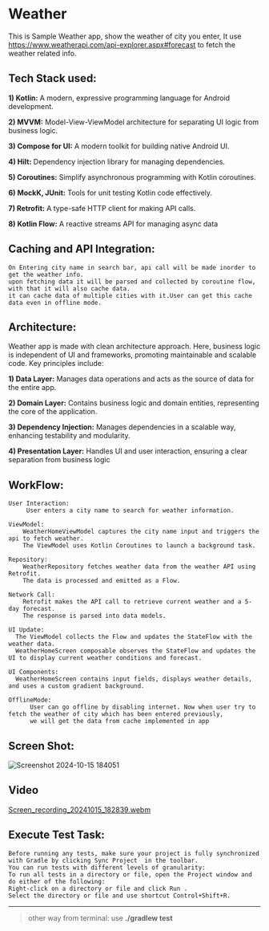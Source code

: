 # Weather
This is Sample Weather app, show the weather of city you enter, It use https://www.weatherapi.com/api-explorer.aspx#forecast to fetch the weather related info.


## Tech Stack used:

**1) Kotlin:** A modern, expressive programming language for Android development.

**2) MVVM:** Model-View-ViewModel architecture for separating UI logic from business logic.

**3) Compose for UI:** A modern toolkit for building native Android UI.

**4) Hilt:** Dependency injection library for managing dependencies.

**5) Coroutines:** Simplify asynchronous programming with Kotlin coroutines.

**6) MockK, JUnit:** Tools for unit testing Kotlin code effectively.

**7) Retrofit:** A type-safe HTTP client for making API calls.

**8) Kotlin Flow:** A reactive streams API for managing async data

## Caching and API Integration:

	On Entering city name in search bar, api call will be made inorder to get the weather info.
 	upon fetching data it will be parsed and collected by coroutine flow, with that it will also cache data.
  	it can cache data of multiple cities with it.User can get this cache data even in offline mode.
	
   	
## Architecture:

Weather app is made with clean architecture approach. Here, business logic is independent of UI and frameworks, 
promoting maintainable and scalable code. Key principles include:
		
**1) Data Layer:** Manages data operations and acts as the source of data for the entire app.

**2) Domain Layer:** Contains business logic and domain entities, representing the core of the application.

**3) Dependency Injection:** Manages dependencies in a scalable way, enhancing testability and modularity.

**4) Presentation Layer:** Handles UI and user interaction, ensuring a clear separation from business logic



## WorkFlow:  

	User Interaction: 
	     User enters a city name to search for weather information.

	ViewModel:
	    WeatherHomeViewModel captures the city name input and triggers the api to fetch weather.
	    The ViewModel uses Kotlin Coroutines to launch a background task.

	Repository:
	    WeatherRepository fetches weather data from the weather API using Retrofit.
	    The data is processed and emitted as a Flow.

	Network Call:
	    Retrofit makes the API call to retrieve current weather and a 5-day forecast.
	    The response is parsed into data models.

	UI Update:
	  The ViewModel collects the Flow and updates the StateFlow with the weather data.
	  WeatherHomeScreen composable observes the StateFlow and updates the UI to display current weather conditions and forecast.

	UI Components:
	  WeatherHomeScreen contains input fields, displays weather details, and uses a custom gradient background.

   	OfflineMode:
    	  User can go offline by disabling internet. Now when user try to fetch the weather of city which has been entered previously,
      	  we will get the data from cache implemented in app

## Screen Shot:

![Screenshot 2024-10-15 184051](https://github.com/user-attachments/assets/7e227f7d-ccb2-47f5-bbab-567ce8e1a469)

## Video

[Screen_recording_20241015_182839.webm](https://github.com/user-attachments/assets/1e4b65b3-125c-416f-aff6-06d726a7da4f)


## Execute Test Task: 


	Before running any tests, make sure your project is fully synchronized with Gradle by clicking Sync Project  in the toolbar. 
 	You can run tests with different levels of granularity:
	To run all tests in a directory or file, open the Project window and do either of the following:
	Right-click on a directory or file and click Run .
	Select the directory or file and use shortcut Control+Shift+R.
---
> other way from terminal:
> use **./gradlew test**



		

  		
 		


 		
     		

   

